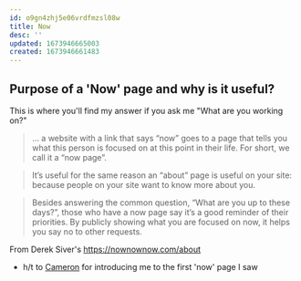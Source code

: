 ```yaml
---
id: o9gn4zhj5e06vrdfmzsl08w
title: Now
desc: ''
updated: 1673946665003
created: 1673946661483
---
```


## Purpose of a 'Now' page and why is it useful?

This is where you'll find my answer if you ask me "What are you working on?"

> ... a website with a link that says “now” goes to a page that tells you what this person is focused on at this point in their life. For short, we call it a “now page”.

> It’s useful for the same reason an “about” page is useful on your site: because people on your site want to know more about you.

> Besides answering the common question, “What are you up to these days?”, those who have a now page say it’s a good reminder of their priorities. By publicly showing what you are focused on now, it helps you say no to other requests.

From Derek Siver's https://nownownow.com/about

* h/t to [Cameron](https://github.com/hydrosquall) for introducing me to the first 'now' page I saw 